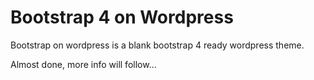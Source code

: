 Bootstrap 4 on Wordpress
===========
Bootstrap on wordpress is a blank bootstrap 4 ready wordpress theme.

Almost done, more info will follow...
